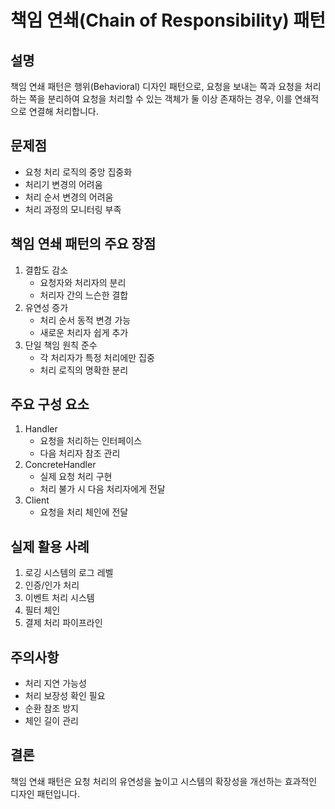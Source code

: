 # 책임 연쇄(Chain of Responsibility) 패턴

## 설명
책임 연쇄 패턴은 행위(Behavioral) 디자인 패턴으로, 요청을 보내는 쪽과 요청을 처리하는 쪽을 분리하여 요청을 처리할 수 있는 객체가 둘 이상 존재하는 경우, 이를 연쇄적으로 연결해 처리합니다.

## 문제점
- 요청 처리 로직의 중앙 집중화
- 처리기 변경의 어려움
- 처리 순서 변경의 어려움
- 처리 과정의 모니터링 부족

## 책임 연쇄 패턴의 주요 장점
1. 결합도 감소
    - 요청자와 처리자의 분리
    - 처리자 간의 느슨한 결합
2. 유연성 증가
    - 처리 순서 동적 변경 가능
    - 새로운 처리자 쉽게 추가
3. 단일 책임 원칙 준수
    - 각 처리자가 특정 처리에만 집중
    - 처리 로직의 명확한 분리

## 주요 구성 요소
1. Handler
    - 요청을 처리하는 인터페이스
    - 다음 처리자 참조 관리
2. ConcreteHandler
    - 실제 요청 처리 구현
    - 처리 불가 시 다음 처리자에게 전달
3. Client
    - 요청을 처리 체인에 전달

## 실제 활용 사례
1. 로깅 시스템의 로그 레벨
2. 인증/인가 처리
3. 이벤트 처리 시스템
4. 필터 체인
5. 결제 처리 파이프라인

## 주의사항
- 처리 지연 가능성
- 처리 보장성 확인 필요
- 순환 참조 방지
- 체인 길이 관리

## 결론
책임 연쇄 패턴은 요청 처리의 유연성을 높이고 시스템의 확장성을 개선하는 효과적인 디자인 패턴입니다.